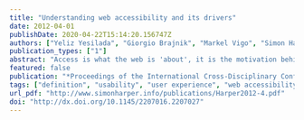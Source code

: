 ```yaml
---
title: "Understanding web accessibility and its drivers"
date: 2012-04-01
publishDate: 2020-04-22T15:14:20.156747Z
authors: ["Yeliz Yesilada", "Giorgio Brajnik", "Markel Vigo", "Simon Harper"]
publication_types: ["1"]
abstract: "Access is what the web is 'about', it is the motivation behind its creation, and it is the rationale behind HTML. The desire to provide all users at CERN with the ability to access all documents was Tim Berners-Lee's primary goal, and this goal must also be carried through to equal access for all users. But this equality of access -- accessibility -- is difficult to quantify, define, or agree upon. In a constantly evolving field, understanding each other can be tricky; indeed, there are many different definitions in the literature, all with a different perspective. This makes it difficult for our community to interact, reach agreement, or share understanding. What is more, it makes it very difficult for those outside the web accessibility community to understand, plan, budget, enact policy, or conform to accessibility requirements and legislation when the community itself has so many, in some cases, conflicting definitions. We asked over 300 people, with an interest in accessibility, to discuss their views and definitions in an attempt to harmonise our understanding and support the expectations of users outside the community. We find that misunderstanding accessibility definitions, language, and terms might cause tension between different groups. That social, and not economic, aspects drive our perspectives of accessibility, and that definitions used by standards and regulatory bodies are most accepted - not those of individual experts. Forcing accessibility adoption does not encourage the acceptance of an accessibility ethos, but providing empirical evidence that accessibility benefits all, does. Finally, realistic and concise language was preferred when attempting to communicate, or define accessibility."
featured: false
publication: "*Proceedings of the International Cross-Disciplinary Conference on Web Accessibility*"
tags: ["definition", "usability", "user experience", "web accessibility"]
url_pdf: "http://www.simonharper.info/publications/Harper2012-4.pdf"
doi: "http://dx.doi.org/10.1145/2207016.2207027"
---
```


